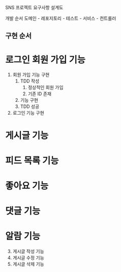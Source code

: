 SNS 프로젝트 요구사항 설계도

개발 순서
도메인 - 레포지토리 - 테스트 - 서비스 - 컨트롤러

## 구현 순서

# 로그인 회원 가입 기능

1. 회원 가입 기능 구현
   1. TDD 작성
      1. 정상적인 회원 가입
      2. 기존 ID 존재
   2. 기능 구현
   3. TDD 성공
2. 로그인 기능 구현


# 게시글 기능

# 피드 목록 기능

# 좋아요 기능

# 댓글 기능

# 알람 기능



3. 게시글 작성 기능
4. 게시글 수정 기능
5. 게시글 삭제 기능
